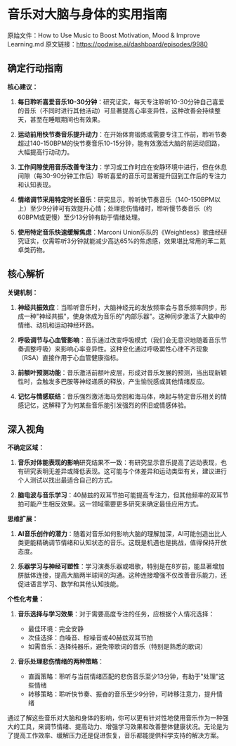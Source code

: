 # 音乐对大脑与身体的实用指南

原始文件：How to Use Music to Boost Motivation, Mood & Improve Learning.md
原文链接：https://podwise.ai/dashboard/episodes/9980

## 确定行动指南

**核心建议：**

1. **每日聆听喜爱音乐10-30分钟**：研究证实，每天专注聆听10-30分钟自己喜爱的音乐（不同时进行其他活动）可显著提高心率变异性，这种改善会持续整天，甚至在睡眠期间也有效果。

2. **运动前用快节奏音乐提升动力**：在开始体育锻炼或需要专注工作前，聆听节奏超过140-150BPM的快节奏音乐10-15分钟，能有效激活大脑的前运动回路，大幅提高行动动力。

3. **工作间隙使用音乐改善专注力**：学习或工作时应在安静环境中进行，但在休息间隙（每30-90分钟工作后）聆听喜爱的音乐可显著提升回到工作后的专注力和认知表现。

4. **情绪调节采用特定时长音乐**：研究显示，聆听快节奏音乐（140-150BPM以上）至少9分钟可有效提升心情；处理悲伤情绪时，聆听慢节奏音乐（约60BPM或更慢）至少13分钟有助于情绪处理。

5. **使用特定音乐快速缓解焦虑**：Marconi Union乐队的《Weightless》歌曲经研究证实，仅需聆听3分钟就能减少高达65%的焦虑感，效果堪比常用的苯二氮卓类药物。

## 核心解析

**关键机制：**

1. **神经共振效应**：当聆听音乐时，大脑神经元的发放频率会与音乐频率同步，形成一种"神经共振"，使身体成为音乐的"内部乐器"。这种同步激活了大脑中的情绪、动机和运动神经环路。

2. **呼吸调节与心血管影响**：音乐通过改变呼吸模式（我们会无意识地随着音乐节奏调整呼吸）来影响心率变异性。这种变化通过呼吸窦性心律不齐现象（RSA）直接作用于心血管健康指标。

3. **前额叶预测功能**：音乐激活前额叶皮层，形成对音乐发展的预测，当出现新颖性时，会触发多巴胺等神经递质的释放，产生愉悦感或其他情绪反应。

4. **记忆与情感联结**：音乐强烈激活海马旁回和海马体，唤起与特定音乐相关的情感记忆，这解释了为何某些音乐能引发强烈的怀旧或情感体验。

## 深入视角

**不确定区域：**

1. **音乐对体能表现的影响**研究结果不一致：有研究显示音乐提高了运动表现，也有研究表明无差异或降低表现。这可能与个体差异和运动类型有关，建议进行个人测试以找出最适合自己的方式。

2. **脑电波与音乐学习**：40赫兹的双耳节拍可能提高专注力，但其他频率的双耳节拍可能产生相反效果。这一领域需要更多研究来确定最佳应用方式。

**思维扩展：**

1. **AI音乐创作的潜力**：随着对音乐如何影响大脑的理解加深，AI可能创造出比人类更能精确调节情绪和认知状态的音乐。这既是机遇也是挑战，值得保持开放态度。

2. **乐器学习与神经可塑性**：学习演奏乐器或唱歌，特别是在8岁前，能显著增加胼胝体连接，提高大脑两半球间的沟通。这种连接增强不仅改善音乐能力，还促进语言学习、数学和其他认知技能。

**个性化考量：**

1. **音乐选择与学习效果**：对于需要高度专注的任务，应根据个人情况选择：
   - 最佳环境：完全安静
   - 次佳选择：白噪音、棕噪音或40赫兹双耳节拍
   - 如需音乐：选择纯器乐，避免带歌词的音乐（特别是熟悉的歌词）

2. **音乐处理悲伤情绪的两种策略**：
   - 直面策略：聆听与当前情绪匹配的悲伤音乐至少13分钟，有助于"处理"这些情绪
   - 转移策略：聆听快节奏、振奋的音乐至少9分钟，可转移注意力，提升情绪

通过了解这些音乐对大脑和身体的影响，你可以更有针对性地使用音乐作为一种强大的工具，来调节情绪、提高动力、增强学习效果和改善整体健康状况。无论是为了提高工作效率、缓解压力还是促进恢复，音乐都能提供科学支持的解决方案。
